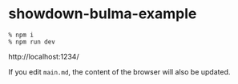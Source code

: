 # showdown-bulma-example

```
% npm i
% npm run dev
```

http://localhost:1234/

If you edit `main.md`, the content of the browser will also be updated.
